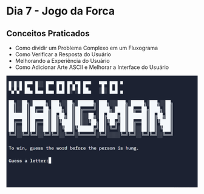 # Dia 7 - Jogo da Forca

## Conceitos Praticados

* Como dividir um Problema Complexo em um Fluxograma
* Como Verificar a Resposta do Usuário
* Melhorando a Experiência do Usuário
* Como Adicionar Arte ASCII e Melhorar a Interface do Usuário

![day07](https://github.com/EmersonPenelli/100-days-of-code-with-python/blob/main/gifs/Forca.gif)
